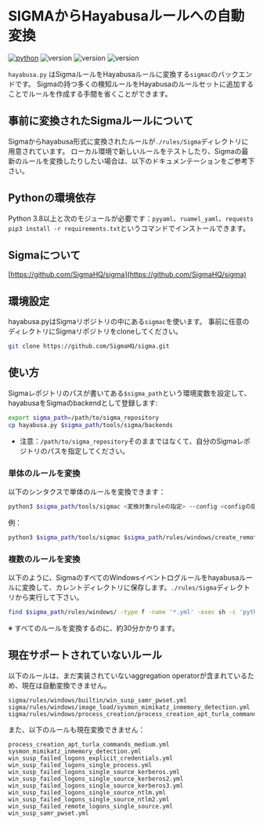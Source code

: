 # SIGMAからHayabusaルールへの自動変換
[![python](https://img.shields.io/badge/python-3.8-blue)](https://www.python.org/)
![version](https://img.shields.io/badge/Platform-Win-green)
![version](https://img.shields.io/badge/Platform-Lin-green)
![version](https://img.shields.io/badge/Platform-Mac-green)

`hayabusa.py` はSigmaルールをHayabusaルールに変換する`sigmac`のバックエンドです。
Sigmaの持つ多くの検知ルールをHayabusaのルールセットに追加することでルールを作成する手間を省くことができます。

## 事前に変換されたSigmaルールについて

Sigmaからhayabusa形式に変換されたルールが`./rules/Sigma`ディレクトリに用意されています。 
ローカル環境で新しいルールをテストしたり、Sigmaの最新のルールを変換したりしたい場合は、以下のドキュメンテーションをご参考下さい。

## Pythonの環境依存

Python 3.8以上と次のモジュールが必要です：`pyyaml`、`ruamel_yaml`、`requests` 
`pip3 install -r requirements.txt`というコマンドでインストールできます。

## Sigmaについて

[https://github.com/SigmaHQ/sigma](https://github.com/SigmaHQ/sigma)

## 環境設定

hayabusa.pyはSigmaリポジトリの中にある`sigmac`を使います。
事前に任意のディレクトリにSigmaリポジトリをcloneしてください。

```sh
git clone https://github.com/SigmaHQ/sigma.git
```

## 使い方

Sigmaレポジトリのパスが書いてある`$sigma_path`という環境変数を設定して、hayabusaをSigmaのbackendとして登録します:

```sh
export sigma_path=/path/to/sigma_repository
cp hayabusa.py $sigma_path/tools/sigma/backends
```

* 注意：`/path/to/sigma_repository`そのままではなくて、自分のSigmaレポジトリのパスを指定してください。

### 単体のルールを変換

以下のシンタクスで単体のルールを変換できます：

```sh
python3 $sigma_path/tools/sigmac <変換対象ruleの指定> --config <configの指定> --target hayabusa
```

例：
```sh
python3 $sigma_path/tools/sigmac $sigma_path/rules/windows/create_remote_thread/sysmon_cactustorch.yml --config $sigma_path/tools/config/generic/sysmon.yml --target hayabusa > sysmon_cactustorch.yml
```

### 複数のルールを変換

以下のように、SigmaのすべてのWindowsイベントログルールをhayabusaルールに変換して、カレントディレクトリに保存します。`./rules/Sigma`ディレクトリから実行して下さい。

```sh
find $sigma_path/rules/windows/ -type f -name '*.yml' -exec sh -c 'python3 $sigma_path/tools/sigmac {} --config $sigma_path/tools/config/generic/sysmon.yml --target hayabusa > "$(basename {})"' \;
```

※ すべてのルールを変換するのに、約30分かかります。

## 現在サポートされていないルール

以下のルールは、まだ実装されていないaggregation operatorが含まれているため、現在は自動変換できません。

```
sigma/rules/windows/builtin/win_susp_samr_pwset.yml
sigma/rules/windows/image_load/sysmon_mimikatz_inmemory_detection.yml
sigma/rules/windows/process_creation/process_creation_apt_turla_commands_medium.yml
```

また、以下のルールも現在変換できません：
```
process_creation_apt_turla_commands_medium.yml
sysmon_mimikatz_inmemory_detection.yml
win_susp_failed_logons_explicit_credentials.yml
win_susp_failed_logons_single_process.yml
win_susp_failed_logons_single_source_kerberos.yml
win_susp_failed_logons_single_source_kerberos2.yml
win_susp_failed_logons_single_source_kerberos3.yml
win_susp_failed_logons_single_source_ntlm.yml
win_susp_failed_logons_single_source_ntlm2.yml
win_susp_failed_remote_logons_single_source.yml
win_susp_samr_pwset.yml
```